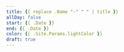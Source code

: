 ```yaml
---
title: {{ replace .Name "-" " " | title }}
allDay: false
start: {{ .Date }}
end: {{ .Date }}
color: {{ .Site.Params.lightColor }}
draft: true
---
```

